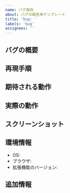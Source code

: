 ```yaml
---
name: バグ報告
about: バグの報告用テンプレート
title: 'bug: '
labels: 'bug'
assignees: ''
---
```


## バグの概要

<!-- バグの内容を1-2文で簡潔に説明してください -->
<!-- 例: ログインボタンをクリックしても反応がない -->

## 再現手順

<!-- バグを再現するための手順を具体的に記載してください -->
<!-- 例: -->
<!-- 1. ログイン画面にアクセス -->
<!-- 2. メールアドレスとパスワードを入力 -->
<!-- 3. 「ログイン」ボタンをクリック -->
<!-- 4. エラーが発生する -->

## 期待される動作

<!-- 本来期待される動作を説明してください -->
<!-- 例: ログインボタンをクリックするとダッシュボード画面に遷移する -->

## 実際の動作

<!-- 実際に起きている動作を説明してください -->
<!-- 例: ログインボタンをクリックしても何も反応がなく、画面遷移しない -->

## スクリーンショット

<!-- 可能であれば、問題の説明に役立つスクリーンショットを添付してください -->
<!-- 例: エラーメッセージのスクリーンショット -->

## 環境情報

- OS: <!-- 例: Windows 10 Home 22H2 -->
- ブラウザ: <!-- 例: Google Chrome 120.0.6099.109 -->
- 拡張機能のバージョン: <!-- 例: pre-Alpha-0.1.0 -->

## 追加情報

<!-- その他、問題の解決に役立つ情報があれば記載してください -->
<!-- 例: -->
<!-- - エラーメッセージの内容 -->
<!-- - 問題が発生する特定の条件 -->
<!-- - 既に試した解決策 -->
